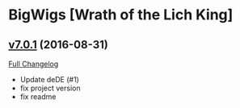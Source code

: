 # BigWigs [Wrath of the Lich King]

## [v7.0.1](https://github.com/BigWigsMods/BigWigs_WrathOfTheLichKing/tree/v7.0.1) (2016-08-31) [](#top)
[Full Changelog](https://github.com/BigWigsMods/BigWigs_WrathOfTheLichKing/compare/v7.0.0...v7.0.1)

-   Update deDE (#1)  
-   fix project version  
-   fix readme  

